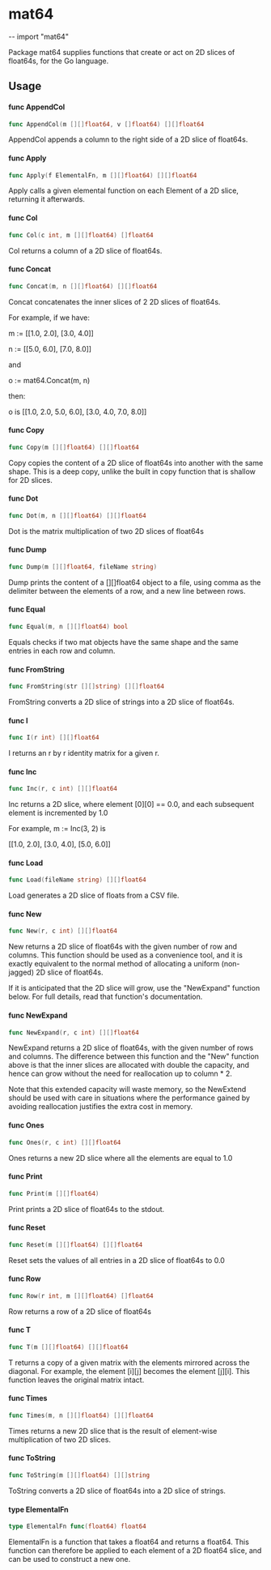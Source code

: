 # mat64
--
    import "mat64"

Package mat64 supplies functions that create or act on 2D slices of float64s,
for the Go language.

## Usage

#### func  AppendCol

```go
func AppendCol(m [][]float64, v []float64) [][]float64
```
AppendCol appends a column to the right side of a 2D slice of float64s.

#### func  Apply

```go
func Apply(f ElementalFn, m [][]float64) [][]float64
```
Apply calls a given elemental function on each Element of a 2D slice, returning
it afterwards.

#### func  Col

```go
func Col(c int, m [][]float64) []float64
```
Col returns a column of a 2D slice of float64s.

#### func  Concat

```go
func Concat(m, n [][]float64) [][]float64
```
Concat concatenates the inner slices of 2 2D slices of float64s.

For example, if we have:

m := [[1.0, 2.0], [3.0, 4.0]]

n := [[5.0, 6.0], [7.0, 8.0]]

and

o := mat64.Concat(m, n)

then:

o is [[1.0, 2.0, 5.0, 6.0], [3.0, 4.0, 7.0, 8.0]]

#### func  Copy

```go
func Copy(m [][]float64) [][]float64
```
Copy copies the content of a 2D slice of float64s into another with the same
shape. This is a deep copy, unlike the built in copy function that is shallow
for 2D slices.

#### func  Dot

```go
func Dot(m, n [][]float64) [][]float64
```
Dot is the matrix multiplication of two 2D slices of float64s

#### func  Dump

```go
func Dump(m [][]float64, fileName string)
```
Dump prints the content of a [][]float64 object to a file, using comma as the
delimiter between the elements of a row, and a new line between rows.

#### func  Equal

```go
func Equal(m, n [][]float64) bool
```
Equals checks if two mat objects have the same shape and the same entries in
each row and column.

#### func  FromString

```go
func FromString(str [][]string) [][]float64
```
FromString converts a 2D slice of strings into a 2D slice of float64s.

#### func  I

```go
func I(r int) [][]float64
```
I returns an r by r identity matrix for a given r.

#### func  Inc

```go
func Inc(r, c int) [][]float64
```
Inc returns a 2D slice, where element [0][0] == 0.0, and each subsequent element
is incremented by 1.0

For example, m := Inc(3, 2) is

[[1.0, 2.0], [3.0, 4.0], [5.0, 6.0]]

#### func  Load

```go
func Load(fileName string) [][]float64
```
Load generates a 2D slice of floats from a CSV file.

#### func  New

```go
func New(r, c int) [][]float64
```
New returns a 2D slice of float64s with the given number of row and columns.
This function should be used as a convenience tool, and it is exactly equivalent
to the normal method of allocating a uniform (non-jagged) 2D slice of float64s.

If it is anticipated that the 2D slice will grow, use the "NewExpand" function
below. For full details, read that function's documentation.

#### func  NewExpand

```go
func NewExpand(r, c int) [][]float64
```
NewExpand returns a 2D slice of float64s, with the given number of rows and
columns. The difference between this function and the "New" function above is
that the inner slices are allocated with double the capacity, and hence can grow
without the need for reallocation up to column * 2.

Note that this extended capacity will waste memory, so the NewExtend should be
used with care in situations where the performance gained by avoiding
reallocation justifies the extra cost in memory.

#### func  Ones

```go
func Ones(r, c int) [][]float64
```
Ones returns a new 2D slice where all the elements are equal to 1.0

#### func  Print

```go
func Print(m [][]float64)
```
Print prints a 2D slice of float64s to the stdout.

#### func  Reset

```go
func Reset(m [][]float64) [][]float64
```
Reset sets the values of all entries in a 2D slice of float64s to 0.0

#### func  Row

```go
func Row(r int, m [][]float64) []float64
```
Row returns a row of a 2D slice of float64s

#### func  T

```go
func T(m [][]float64) [][]float64
```
T returns a copy of a given matrix with the elements mirrored across the
diagonal. For example, the element [i][j] becomes the element [j][i]. This
function leaves the original matrix intact.

#### func  Times

```go
func Times(m, n [][]float64) [][]float64
```
Times returns a new 2D slice that is the result of element-wise multiplication
of two 2D slices.

#### func  ToString

```go
func ToString(m [][]float64) [][]string
```
ToString converts a 2D slice of float64s into a 2D slice of strings.

#### type ElementalFn

```go
type ElementalFn func(float64) float64
```

ElementalFn is a function that takes a float64 and returns a float64. This
function can therefore be applied to each element of a 2D float64 slice, and can
be used to construct a new one.

